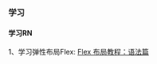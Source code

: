 
### 学习

#### 学习RN
1、学习弹性布局Flex: [Flex 布局教程：语法篇](http://www.ruanyifeng.com/blog/2015/07/flex-grammar.html)
